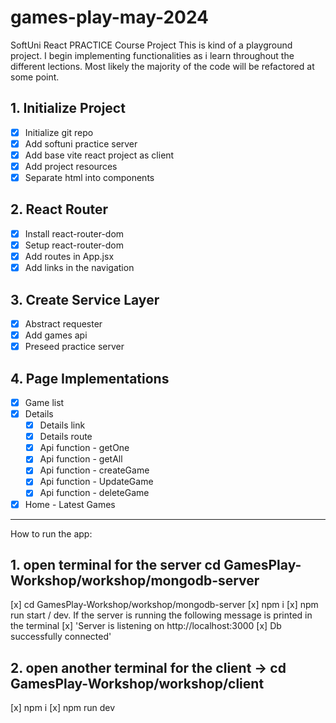 # games-play-may-2024

SoftUni React PRACTICE Course Project
This is kind of a playground project. I begin implementing functionalities as i learn throughout the different lections. Most likely the majority of the code will be refactored at some point.

## 1. Initialize Project

- [x] Initialize git repo
- [x] Add softuni practice server
- [x] Add base vite react project as client
- [x] Add project resources
- [x] Separate html into components

## 2. React Router

- [x] Install react-router-dom
- [x] Setup react-router-dom
- [x] Add routes in App.jsx
- [x] Add links in the navigation

## 3. Create Service Layer

- [x] Abstract requester
- [x] Add games api
- [x] Preseed practice server

## 4. Page Implementations

- [x] Game list
- [x] Details
  - [x] Details link
  - [x] Details route
  - [x] Api function - getOne
  - [x] Api function - getAll
  - [x] Api function - createGame
  - [x] Api function - UpdateGame
  - [x] Api function - deleteGame
- [x] Home - Latest Games

---

How to run the app:

## 1. open terminal for the server cd GamesPlay-Workshop/workshop/mongodb-server
[x] cd GamesPlay-Workshop/workshop/mongodb-server 
[x] npm i
[x] npm run start / dev. If the server is running the following message is printed in the terminal
[x] 'Server is listening on http://localhost:3000
[x] Db successfully connected'

## 2. open another terminal for the client -> cd GamesPlay-Workshop/workshop/client

[x] npm i
[x] npm run dev
